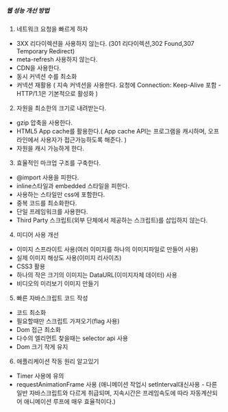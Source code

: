 ##### 웹 성능 개선 방법

1. 네트워크 요청을 빠르게 하자

- 3XX 리다이렉션을 사용하지 않는다. (301 리다이렉션,302 Found,307 Temporary Redirect)
- meta-refresh 사용하지 않는다.
- CDN을 사용한다.
- 동시 커넥션 수를 최소화
- 커넥션 재활용 ( 지속 커넥션을 사용한다. 요청에 Connection: Keep-Alive 포함 - HTTP/1.1은 기본적으로 활성화 )

2. 자원을 최소한의 크기로 내려받는다.

- gzip 압축을 사용한다.
- HTML5 App cache를 활용한다.( App cache API는 프로그램을 캐시하며, 오프라인에서 사용자가 접근가능하도록 해준다. )
- 자원을 캐시 가능하게 한다.

3. 효율적인 마크업 구조를 구축한다.

- @import 사용을 피한다.
- inline스타일과 embedded 스타일을 피한다.
- 사용하는 스타일만 css에 포함한다.
- 중복 코드를 최소화한다.
- 단일 프레임워크를 사용한다.
- Third Party 스크립트(외부 단체에서 제공하는 스크립트)를 삽입하지 않는다.

4. 미디어 사용 개선

- 이미지 스프라이트 사용(여러 이미지를 하나의 이미지파일로 만들어 사용)
- 실제 이미지 해상도 사용(이미지 리사이즈)
- CSS3 활용
- 하나의 작은 크기의 이미지는 DataURL(이미지자체 데이터) 사용
- 비디오의 미리보기 이미지 만들기

5. 빠른 자바스크립트 코드 작성

- 코드 최소화
- 필요할때만 스크립트 가져오기(flag 사용)
- Dom 접근 최소화
- 다수의 엘리먼트 찾을때는 selector api 사용
- Dom 크기 작게 유지

6. 애플리케이션 작동 원리 알고있기

- Timer 사용에 유의
- requestAnimationFrame 사용 (애니메이션 작업시 setInterval대신사용 - 다른 일반 자바스크립트와 다르게 취급되며, 지속시간은 프레임속도에 따라 자동계산되어 애니메이션 루프에 매우 효율적이다.)
